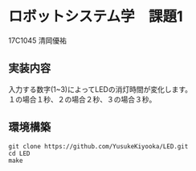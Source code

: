 # ロボットシステム学　課題1  
17C1045 清岡優祐　　

## 実装内容  
入力する数字(1~3)によってLEDの消灯時間が変化します。  
１の場合１秒、２の場合２秒、３の場合３秒。  

## 環境構築  
`git clone https://github.com/YusukeKiyooka/LED.git`  
`cd LED`  
`make`  
